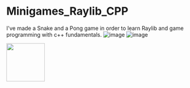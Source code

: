 # Minigames_Raylib_CPP
I've made a Snake and a Pong game in order to learn Raylib and game programming with c++ fundamentals. 
![image](https://github.com/user-attachments/assets/78c95798-bd9f-4d0b-866a-aabc552c2dd2)
![image](https://github.com/user-attachments/assets/9999b16e-643a-4811-b385-9bfe5bf9e5b0)

<img src="https://github.com/user-attachments/assets/78c95798-bd9f-4d0b-866a-aabc552c2dd2" width="100" height="100">
